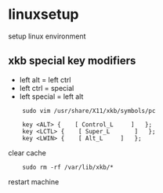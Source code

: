 # linuxsetup
setup linux environment

## xkb special key modifiers
- left alt = left ctrl
- left ctrl = special
- left special = left alt
```
    sudo vim /usr/share/X11/xkb/symbols/pc
```

```
    key <ALT> {    [ Control_L     ]   };
    key <LCTL> {    [ Super_L       ]   };
    key <LWIN> {    [ Alt_L     ]   };
```

clear cache

```
    sudo rm -rf /var/lib/xkb/*
```

restart machine
